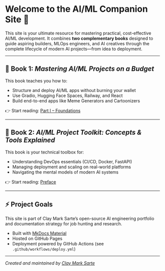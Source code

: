 # Welcome to the AI/ML Companion Site 👋

This site is your ultimate resource for mastering practical, cost-effective AI/ML development. It combines **two complementary books** designed to guide aspiring builders, MLOps engineers, and AI creatives through the complete lifecycle of modern AI projects—from idea to deployment.

---

## 📘 Book 1: *Mastering AI/ML Projects on a Budget*

This book teaches you how to:
- Structure and deploy AI/ML apps without burning your wallet
- Use Gradio, Hugging Face Spaces, Railway, and React
- Build end-to-end apps like Meme Generators and Cartoonizers

👉 Start reading: [Part I – Foundations](book_project_budget/Book1_PartI_overview.md)

---

## 📘 Book 2: *AI/ML Project Toolkit: Concepts & Tools Explained*

This book is your technical toolbox for:
- Understanding DevOps essentials (CI/CD, Docker, FastAPI)
- Managing deployment and scaling on real-world platforms
- Navigating the mental models of modern AI systems

👉 Start reading: [Preface](book_toolkit/Book2_Preface.md)

---

## ⚡ Project Goals

This site is part of Clay Mark Sarte’s open-source AI engineering portfolio and documentation strategy for job hunting and research.

- Built with [MkDocs Material](https://squidfunk.github.io/mkdocs-material/)
- Hosted on GitHub Pages
- Deployment powered by GitHub Actions (see `.github/workflows/deploy.yml`)

---

*Created and maintained by [Clay Mark Sarte](https://www.linkedin.com/in/clay-mark-sarte-283855147/)*

